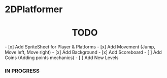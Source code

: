 # 2DPlatformer
<h1 align = "center" >
   TODO
</h1>
- [x] Add SpriteSheet for Player & Platforms
- [x] Add Movement (Jump, Move left, Move right)
- [x] Add Background 
- [x] Add Scoreboard
- [ ] Add Coins (Adding points mechanics)
- [ ] Add New Levels

### IN PROGRESS
